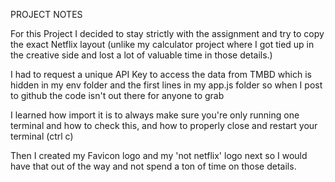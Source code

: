 PROJECT NOTES 

For this Project I decided to stay strictly with the assignment and try to copy the exact Netflix layout (unlike  my calculator project where I got tied up in the creative side and lost a lot of valuable time in those details.)

I had to request a unique API Key to access the data from TMBD which is hidden in my env folder and the first lines in my app.js folder so when I post to github the code isn't out there for anyone to grab 

I learned how import it is to always make sure you're only running one terminal and how to check this, and how to properly close and restart your terminal (ctrl c)

Then I created my Favicon logo and my 'not netflix' logo next so I would have that out of the way and not spend a ton of time on those details. 